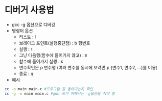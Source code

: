 # 디버거 사용법
* gcc -g 옵션으로 디버깅
* 명령어 옵션
	* 리스트 : l
	* 브레이크 포인트(실행중단점) : b 행번호
	* 실행 : r
	* 그냥 다음행(함수에 들어가지 않고) : n
	* 함수에 들어가서 실행 : s
	* 변수확인은 p 변수명 (여러 변수를 동시에 보려면 p {변수1, 변수2, ...}를 이용)
	* 종료 : q
* 예시
```sh
cc -o main main.c #프로그램 잘 돌아가는지 확인
cc -g -o main main.c #gdb 쓰기 위해서는 -g옵션을 줘야 함
```